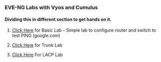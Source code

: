 ### EVE-NG Labs with Vyos and Cumulus ###

#### Dividing this in different section to get hands on it.


  1) [Click Here](https://github.com/NileshChandekar/eve_labs/blob/master/basic_lab_1/README.md) for Basic Lab - Simple lab to configure router and switch to test PING (google.com)

  2) [Click Here](https://github.com/NileshChandekar/eve_labs/tree/master/trunked_vlan_lab_1) for Trunk Lab

  3) [Click Here](https://github.com/NileshChandekar/eve_labs/blob/master/lacp_lab_vyos_cumulus/README.md) For LACP Lab
